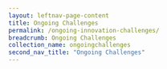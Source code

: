 ```yaml
---
layout: leftnav-page-content
title: Ongoing Challenges
permalink: /ongoing-innovation-challenges/
breadcrumb: Ongoing Challenges
collection_name: ongoingchallenges
second_nav_title: "Ongoing Challenges"
---
```

